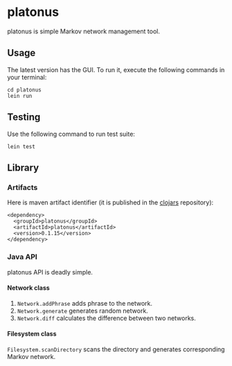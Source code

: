 platonus
========
platonus is simple Markov network management tool.

## Usage

The latest version has the GUI. To run it, execute the following commands in
your terminal:

    cd platonus
    lein run

## Testing

Use the following command to run test suite:

    lein test

## Library

### Artifacts

Here is maven artifact identifier (it is published in the [clojars](https://clojars.org/) repository):

    <dependency>
      <groupId>platonus</groupId>
      <artifactId>platonus</artifactId>
      <version>0.1.15</version>
    </dependency>

### Java API

platonus API is deadly simple.

#### Network class

1. `Network.addPhrase` adds phrase to the network.
2. `Network.generate` generates random network.
3. `Network.diff` calculates the difference between two networks.

#### Filesystem class

`Filesystem.scanDirectory` scans the directory and generates corresponding Markov network.
